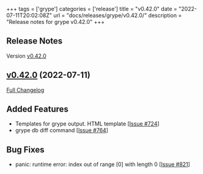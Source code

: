 +++
tags = ['grype']
categories = ['release']
title = "v0.42.0"
date = "2022-07-11T20:02:08Z"
url = "docs/releases/grype/v0.42.0/"
description = "Release notes for grype v0.42.0"
+++

## Release Notes

Version [v0.42.0](https://github.com/anchore/grype/releases/tag/v0.42.0)

## [v0.42.0](https://github.com/anchore/grype/tree/v0.42.0) (2022-07-11)

[Full Changelog](https://github.com/anchore/grype/compare/v0.41.0...v0.42.0)

## Added Features

- Templates for grype output. HTML template [[Issue #724](https://github.com/anchore/grype/issues/724)]
- grype db diff command [[Issue #764](https://github.com/anchore/grype/issues/764)]

## Bug Fixes

- panic: runtime error: index out of range [0] with length 0 [[Issue #821](https://github.com/anchore/grype/issues/821)]

